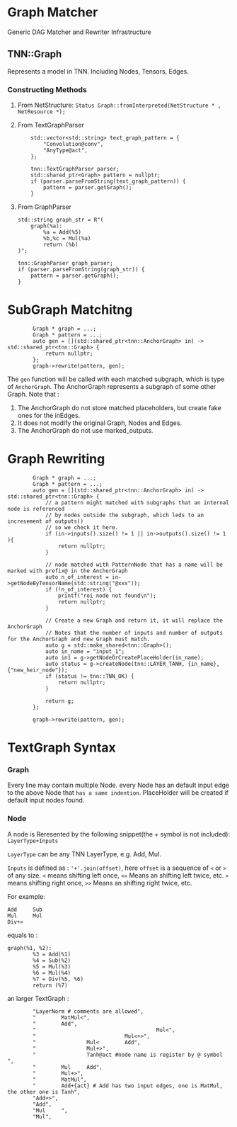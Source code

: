 # Graph Matcher 

Generic DAG Matcher and Rewriter Infrastructure 

## TNN::Graph 

Represents a model in TNN. Including Nodes, Tensors, Edges.

### Constructing Methods

1. From NetStructure:
    `Status Graph::fromInterpreted(NetStructure * , NetResource *);`

2. From TextGraphParser
    ```
        std::vector<std::string> text_graph_pattern = {
            "Convolution@conv",
            "AnyType@act",
        };

        tnn::TextGraphParser parser;
        std::shared_ptr<Graph> pattern = nullptr;
        if (parser.parseFromString(text_graph_pattern)) {
            pattern = parser.getGraph();
        }
    ```

3. From GraphParser

    ```
    std::string graph_str = R"(
        graph(%a):
            %a = Add(%5)
            %b,%c = Mul(%a)
            return (%b)
    )";
    
    tnn::GraphParser graph_parser;
    if (parser.parseFromString(graph_str)) {
        pattern = parser.getGraph();
    }
    ```
    
# SubGraph Matchitng
``` 
        Graph * graph = ...;
        Graph * pattern = ...;
        auto gen = [](std::shared_ptr<tnn::AnchorGraph> in) -> std::shared_ptr<tnn::Graph> {
            return nullptr;
        };
        graph->rewrite(pattern, gen);
```

The `gen` function will be called with each matched subgraph, which is type of `AnchorGraph`. 
The AnchorGraph represents a subgraph of some other Graph.  Note that :
1. The AnchorGraph do not store matched placeholders, but create fake ones for the inEdges.
2. It does not modify the original Graph, Nodes and Edges.
3. The AnchorGraph do not use marked_outputs.

# Graph Rewriting
``` 
        Graph * graph = ...;
        Graph * pattern = ...;
        auto gen = [](std::shared_ptr<tnn::AnchorGraph> in) -> std::shared_ptr<tnn::Graph> {
            // a pattern might matched with subgraphs that an internal node is referenced 
            // by nodes outside the subgraph, which leds to an incresement of outputs()
            // so we check it here.
            if (in->inputs().size() != 1 || in->outputs().size() != 1 ){
                return nullptr;
            }
            
            // node matched with PatternNode that has a name will be marked with prefix@ in the AnchorGraph 
            auto n_of_interest = in->getNodeByTensorName(std::string("@xxx"));
            if (!n_of_interest) {
                printf("roi node not found\n");
                return nullptr;
            }

            // Create a new Graph and return it, it will replace the AnchorGraph
            // Notes that the number of inputs and number of outputs for the AnchorGraph and new Graph must match.
            auto g = std::make_shared<tnn::Graph>();
            auto in_name = "input_1";
            auto in1 = g->getNodeOrCreatePlaceHolder(in_name);
            auto status = g->createNode(tnn::LAYER_TANH, {in_name}, {"new_heir_node"});
            if (status != tnn::TNN_OK) {
                return nullptr;
            }

            return g;
        };
        
        graph->rewrite(pattern, gen);
```

# TextGraph Syntax

### Graph

Every line may contain multiple Node.  every Node has an default input edge to the above Node that `has a same indention`. PlaceHolder will be created if default input nodes found.

### Node
A node is Reresented by the following snippet(the + symbol is not included): `LayerType+Inputs`

`LayerType` can be any TNN LayerType, e.g. Add, Mul.

`Inputs` is defined as : `'+'.join(offset)`, here `offset` is a sequence of `<` or `>` of any size. 
`<` means shifting left once, `<<`  Means an shifting left twice, etc.
`>` means shifting right once, `>>`  Means an shifting right twice, etc.

For example: 
```
Add     Sub
Mul     Mul
Div+>
```

equals to :
```
graph(%1, %2):
        %3 = Add(%1)
        %4 = Sub(%2)
        %5 = Mul(%3)
        %6 = Mul(%4)
        %7 = Div(%5, %6)
        return (%7)
```

an larger TextGraph :

```        
        "LayerNorm # comments are allowed",
        "        MatMul<",
        "        Add",
        "                                      Mul<",
        "                            Mul<+>",
        "                Mul<        Add",
        "                Mul+>",
        "                Tanh@act #node name is register by @ symbol ",
        "        Mul     Add",
        "        Mul+>",
        "        MatMul",
        "        Add+{act} # Add has two input edges, one is MatMul, the other one is Tanh",
        "Add+>",
        "Add",
        "Mul     ",
        "Mul",
```

